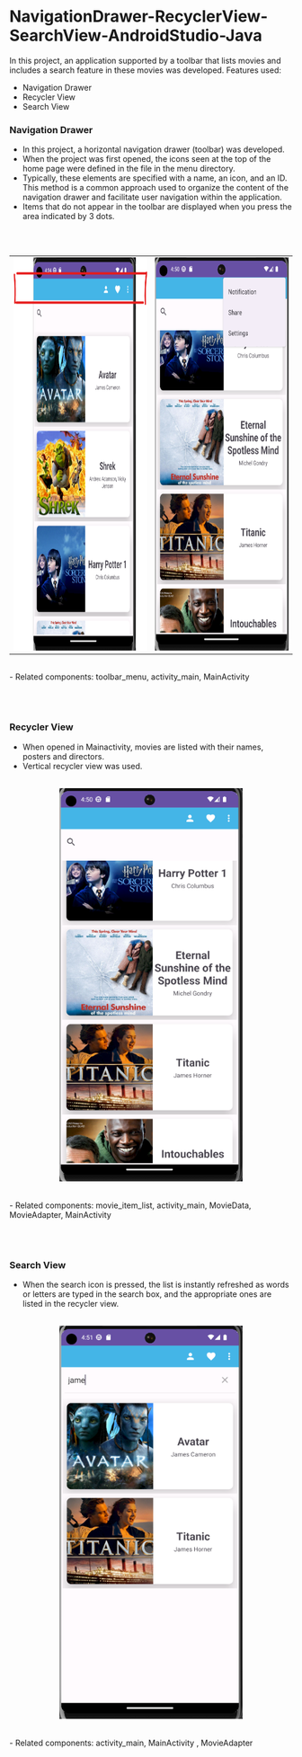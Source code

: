 # NavigationDrawer-RecyclerView-SearchView-AndroidStudio-Java
In this project, an application supported by a toolbar that lists movies and includes a search feature in these movies was developed. Features used:
- Navigation Drawer
- Recycler View
- Search View


### Navigation Drawer
- In this project, a horizontal navigation drawer (toolbar) was developed.
- When the project was first opened, the icons seen at the top of the home page were defined in the file in the menu directory.
- Typically, these elements are specified with a name, an icon, and an ID. This method is a common approach used to organize the content of the navigation drawer and facilitate user navigation within the application. 
- Items that do not appear in the toolbar are displayed when you press the area indicated by 3 dots.

</br> </br> 

<table>
  <tr>
    <td><img src="app/src/main/res/AppImages/toolbar_image.png" style="width: 500px; height: 700px;"></td>
    <td><img src="app/src/main/res/AppImages/toolbar_image2.png" style="width: 500px; height: 700px;"></td>
  </tr>
</table>

</br> 
- Related components: toolbar_menu, activity_main, MainActivity


</br> </br> 

### Recycler View
- When opened in Mainactivity, movies are listed with their names, posters and directors.
- Vertical recycler view was used.  </br></br>


<p align="center">
  <img src = "app/src/main/res/AppImages/recyclerView_image.png" witdh="500" height="700">
</p>  

</br> 
- Related components: movie_item_list, activity_main, MovieData, MovieAdapter, MainActivity



</br> </br> 

### Search View
- When the search icon is pressed, the list is instantly refreshed as words or letters are typed in the search box, and the appropriate ones are listed in the recycler view.  </br> </br>

<p align="center">
  <img src = "app/src/main/res/AppImages/searchView_image.png" witdh="500" height="700">
</p> 

</br> 
- Related components: activity_main, MainActivity , MovieAdapter


  
